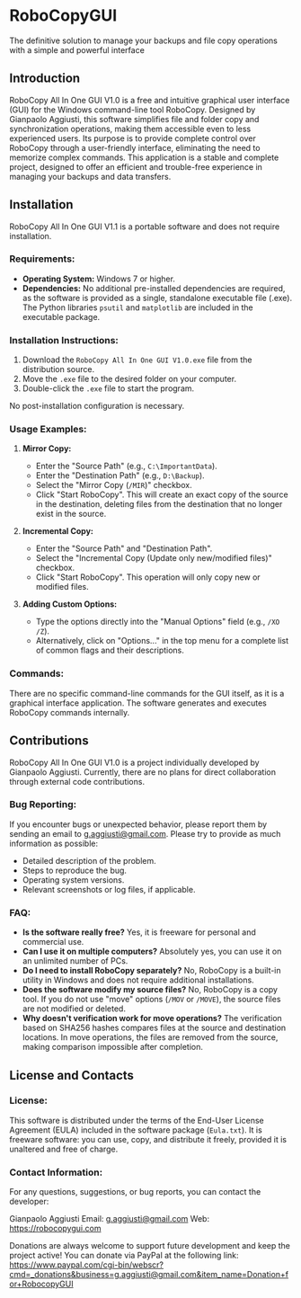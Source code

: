 # RoboCopyGUI

The definitive solution to manage your backups and file copy operations with a simple and powerful interface

## Introduction

RoboCopy All In One GUI V1.0 is a free and intuitive graphical user interface (GUI) for the Windows command-line tool RoboCopy. Designed by Gianpaolo Aggiusti, this software simplifies file and folder copy and synchronization operations, making them accessible even to less experienced users. Its purpose is to provide complete control over RoboCopy through a user-friendly interface, eliminating the need to memorize complex commands. This application is a stable and complete project, designed to offer an efficient and trouble-free experience in managing your backups and data transfers.

## Installation

RoboCopy All In One GUI V1.1 is a portable software and does not require installation.

### Requirements:

* **Operating System:** Windows 7 or higher.
* **Dependencies:** No additional pre-installed dependencies are required, as the software is provided as a single, standalone executable file (.exe). The Python libraries `psutil` and `matplotlib` are included in the executable package.

### Installation Instructions:

1.  Download the `RoboCopy All In One GUI V1.0.exe` file from the distribution source.
2.  Move the `.exe` file to the desired folder on your computer.
3.  Double-click the `.exe` file to start the program.

No post-installation configuration is necessary.

### Usage Examples:

1.  **Mirror Copy:**
    * Enter the "Source Path" (e.g., `C:\ImportantData`).
    * Enter the "Destination Path" (e.g., `D:\Backup`).
    * Select the "Mirror Copy (`/MIR`)" checkbox.
    * Click "Start RoboCopy".
    This will create an exact copy of the source in the destination, deleting files from the destination that no longer exist in the source.
2.  **Incremental Copy:**
    * Enter the "Source Path" and "Destination Path".
    * Select the "Incremental Copy (Update only new/modified files)" checkbox.
    * Click "Start RoboCopy".
    This operation will only copy new or modified files.

3.  **Adding Custom Options:**
    * Type the options directly into the "Manual Options" field (e.g., `/XO /Z`).
    * Alternatively, click on "Options..." in the top menu for a complete list of common flags and their descriptions.

### Commands:

There are no specific command-line commands for the GUI itself, as it is a graphical interface application. The software generates and executes RoboCopy commands internally.

## Contributions

RoboCopy All In One GUI V1.0 is a project individually developed by Gianpaolo Aggiusti. Currently, there are no plans for direct collaboration through external code contributions.

### Bug Reporting:

If you encounter bugs or unexpected behavior, please report them by sending an email to [g.aggiusti@gmail.com](mailto:g.aggiusti@gmail.com). Please try to provide as much information as possible:
* Detailed description of the problem.
* Steps to reproduce the bug.
* Operating system versions.
* Relevant screenshots or log files, if applicable.

### FAQ:

* **Is the software really free?** Yes, it is freeware for personal and commercial use.
* **Can I use it on multiple computers?** Absolutely yes, you can use it on an unlimited number of PCs.
* **Do I need to install RoboCopy separately?** No, RoboCopy is a built-in utility in Windows and does not require additional installations.
* **Does the software modify my source files?** No, RoboCopy is a copy tool. If you do not use "move" options (`/MOV` or `/MOVE`), the source files are not modified or deleted.
* **Why doesn't verification work for move operations?** The verification based on SHA256 hashes compares files at the source and destination locations. In move operations, the files are removed from the source, making comparison impossible after completion.

## License and Contacts

### License:

This software is distributed under the terms of the End-User License Agreement (EULA) included in the software package (`Eula.txt`). It is freeware software: you can use, copy, and distribute it freely, provided it is unaltered and free of charge.

### Contact Information:

For any questions, suggestions, or bug reports, you can contact the developer:

Gianpaolo Aggiusti
Email: [g.aggiusti@gmail.com](mailto:g.aggiusti@gmail.com)
Web: https://robocopygui.com

Donations are always welcome to support future development and keep the project active! You can donate via PayPal at the following link:
https://www.paypal.com/cgi-bin/webscr?cmd=_donations&business=g.aggiusti@gmail.com&item_name=Donation+for+RobocopyGUI
